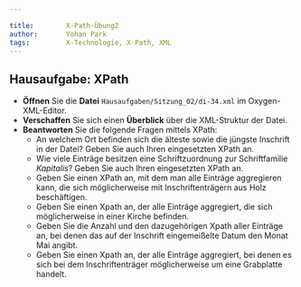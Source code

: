```yaml
---

title:        X-Path-Übung2
author:       Yohan Park
tags:         X-Technologie, X-Path, XML
---
```


<h2>Hausaufgabe: XPath</h2>
                <ul>
                    <li class="small"><strong>Öffnen</strong> Sie die <strong>Datei</strong>
                        <code>Hausaufgaben/Sitzung_02/di-34.xml</code> im Oxygen-XML-Editor.</li>
                    <li class="small"><strong>Verschaffen</strong> Sie sich einen
                            <strong>Überblick</strong> über die XML-Struktur der Datei.</li>
                    <li class="small line-height-one-five"><strong>Beantworten</strong> Sie die folgende Fragen mittels XPath:<ul>
                            <li class="line-height-one-five">An welchem Ort befinden sich die älteste sowie die jüngste Inschrift in der Datei? Geben Sie auch Ihren eingesetzten XPath an.</li>
                            <li class="line-height-one-five">Wie viele Einträge besitzen eine Schriftzuordnung zur Schriftfamilie <em>Kapitalis</em>? Geben Sie auch Ihren eingesetzten XPath an.</li>
                            <li class="line-height-one-five">Geben Sie einen XPath an, mit dem man alle Einträge aggregieren kann, die sich
                                 möglicherweise mit Inschriftenträgern aus Holz beschäftigen.</li>
                            <li class="line-height-one-five">Geben Sie einen Xpath an, der alle Einträge aggregiert, die sich möglicherweise in einer Kirche befinden.</li>
                            <li class="line-height-one-five">Geben Sie die Anzahl und den dazugehörigen Xpath aller Einträge an, bei denen das auf der Inschrift eingemeißelte Datum den Monat Mai angibt.</li>
                            <li class="line-height-one-five">Geben Sie einen Xpath an, der alle Einträge aggregiert, bei denen es sich bei dem Inschriftenträger möglicherweise um eine Grabplatte handelt.</li>
                        </ul>
                    </li>

